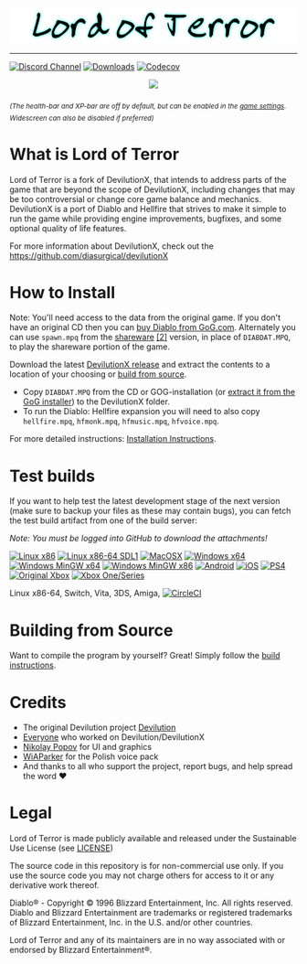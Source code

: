 <p align="center">
<img width="554" src="https://raw.githubusercontent.com/KP-Development/Lord-of-Terror/209f099a89cfac0ca7979e9cbd0557b03c8e2f3c/lordofterrorlogo.png">
</p>

---

[![Discord Channel](https://img.shields.io/discord/1074510941112238180?color=%237289DA&logo=discord&logoColor=%23FFFFFF)](https://discord.gg/9rykuV4x9K)
[![Downloads](https://img.shields.io/github/downloads/kp-development/lord-of-terror/total.svg)](https://github.com/kp-development/lord-of-terror/releases/latest)
[![Codecov](https://codecov.io/gh/kp-development/lord-of-terror/branch/master/graph/badge.svg)](https://codecov.io/gh/kp-development/lord-of-terror)

<p align="center">
<img width="838" src="https://user-images.githubusercontent.com/204594/113578478-26912400-9623-11eb-9ff6-9bd9717462b6.png">
</p>

<sub>*(The health-bar and XP-bar are off by default, but can be enabled in the [game settings](https://github.com/diasurgical/devilutionX/wiki/DevilutionX-diablo.ini-configuration-guide). Widescreen can also be disabled if preferred)*</sub>

# What is Lord of Terror

Lord of Terror is a fork of DevilutionX, that intends to address parts of the game that are beyond the scope of DevilutionX, including changes that may be too controversial or change core game balance and mechanics. DevilutionX is a port of Diablo and Hellfire that strives to make it simple to run the game while providing engine improvements, bugfixes, and some optional quality of life features.

For more information about DevilutionX, check out the https://github.com/diasurgical/devilutionX

# How to Install

Note: You'll need access to the data from the original game. If you don't have an original CD then you can [buy Diablo from GoG.com](https://www.gog.com/game/diablo). Alternately you can use `spawn.mpq` from the [shareware](https://github.com/diasurgical/devilutionx-assets/releases/download/v2/spawn.mpq) [[2]](http://ftp.blizzard.com/pub/demos/diablosw.exe) version, in place of `DIABDAT.MPQ`, to play the shareware portion of the game.

Download the latest [DevilutionX release](https://github.com/KP-Development/Lord-of-Terror/releases/latest) and extract the contents to a location of your choosing or [build from source](#building-from-source).

- Copy `DIABDAT.MPQ` from the CD or GOG-installation (or [extract it from the GoG installer](https://github.com/diasurgical/devilutionX/wiki/Extracting-the-.MPQs-from-the-GoG-installer)) to the DevilutionX folder.
- To run the Diablo: Hellfire expansion you will need to also copy `hellfire.mpq`, `hfmonk.mpq`, `hfmusic.mpq`, `hfvoice.mpq`.

For more detailed instructions: [Installation Instructions](./docs/installing.md).

# Test builds

If you want to help test the latest development stage of the next version (make sure to backup your files as these may contain bugs), you can fetch the test build artifact from one of the build server:

*Note: You must be logged into GitHub to download the attachments!*

[![Linux x86](https://github.com/KP-Development/Lord-of-Terror/actions/workflows/Linux_x86.yml/badge.svg)](https://github.com/KP-Development/Lord-of-Terror/actions/workflows/Linux_x86.yml?query=branch%3Amaster)
[![Linux x86-64 SDL1](https://github.com/KP-Development/Lord-of-Terror/actions/workflows/Linux_x86_64_SDL1.yml/badge.svg)](https://github.com/KP-Development/Lord-of-Terror/actions/workflows/Linux_x86_64_SDL1.yml?query=branch%3Amaster)
[![MacOSX](https://github.com/KP-Development/Lord-of-Terror/actions/workflows/MacOSX.yml/badge.svg)](https://github.com/KP-Development/Lord-of-Terror/actions/workflows/MacOSX.yml?query=branch%3Amaster)
[![Windows x64](https://github.com/KP-Development/Lord-of-Terror/actions/workflows/Windows_MSVC_x64.yml/badge.svg)](https://github.com/KP-Development/Lord-of-Terror/actions/workflows/Windows_MSVC_x64.yml?query=branch%3Amaster)
[![Windows MinGW x64](https://github.com/KP-Development/Lord-of-Terror/actions/workflows/Windows_MinGW_x64.yml/badge.svg)](https://github.com/KP-Development/Lord-of-Terror/actions/workflows/Windows_MinGW_x64.yml?query=branch%3Amaster)
[![Windows MinGW x86](https://github.com/KP-Development/Lord-of-Terror/actions/workflows/Windows_MinGW_x86.yml/badge.svg)](https://github.com/KP-Development/Lord-of-Terror/actions/workflows/Windows_MinGW_x86.yml?query=branch%3Amaster)
[![Android](https://github.com/KP-Development/Lord-of-Terror/actions/workflows/Android.yml/badge.svg)](https://github.com/KP-Development/Lord-of-Terror/actions/workflows/Android.yml?query=branch%3Amaster)
[![iOS](https://github.com/KP-Development/Lord-of-Terror/actions/workflows/iOS.yml/badge.svg)](https://github.com/KP-Development/Lord-of-Terror/actions/workflows/iOS.yml?query=branch%3Amaster)
[![PS4](https://github.com/KP-Development/Lord-of-Terror/actions/workflows/PS4.yml/badge.svg)](https://github.com/KP-Development/Lord-of-Terror/actions/workflows/PS4.yml?query=branch%3Amaster)
[![Original Xbox](https://github.com/KP-Development/Lord-of-Terror/actions/workflows/xbox_nxdk.yml/badge.svg)](https://github.com/KP-Development/Lord-of-Terror/actions/workflows/xbox_nxdk.yml?query=branch%3Amaster)
[![Xbox One/Series](https://github.com/KP-Development/Lord-of-Terror/actions/workflows/xbox_one.yml/badge.svg)](https://github.com/KP-Development/Lord-of-Terror/actions/workflows/xbox_one.yml?query=branch%3Amaster)

Linux x86-64, Switch, Vita, 3DS, Amiga, [![CircleCI](https://circleci.com/gh/KP-Development/Lord-of-Terror.svg?style=shield)](https://app.circleci.com/pipelines/github/KP-Development/Lord-of-Terror?branch=master)

# Building from Source

Want to compile the program by yourself? Great! Simply follow the [build instructions](./docs/building.md).

# Credits

- The original Devilution project [Devilution](https://github.com/diasurgical/devilution#credits)
- [Everyone](https://github.com/diasurgical/devilutionX/graphs/contributors) who worked on Devilution/DevilutionX
- [Nikolay Popov](https://www.instagram.com/nikolaypopovz/) for UI and graphics
- [WiAParker](https://wiaparker.pl/projekty/diablo-hellfire/) for the Polish voice pack
- And thanks to all who support the project, report bugs, and help spread the word ❤️

# Legal

Lord of Terror is made publicly available and released under the Sustainable Use License (see [LICENSE](LICENSE.md))

The source code in this repository is for non-commercial use only. If you use the source code you may not charge others for access to it or any derivative work thereof.

Diablo® - Copyright © 1996 Blizzard Entertainment, Inc. All rights reserved. Diablo and Blizzard Entertainment are trademarks or registered trademarks of Blizzard Entertainment, Inc. in the U.S. and/or other countries.

Lord of Terror and any of its maintainers are in no way associated with or endorsed by Blizzard Entertainment®.
